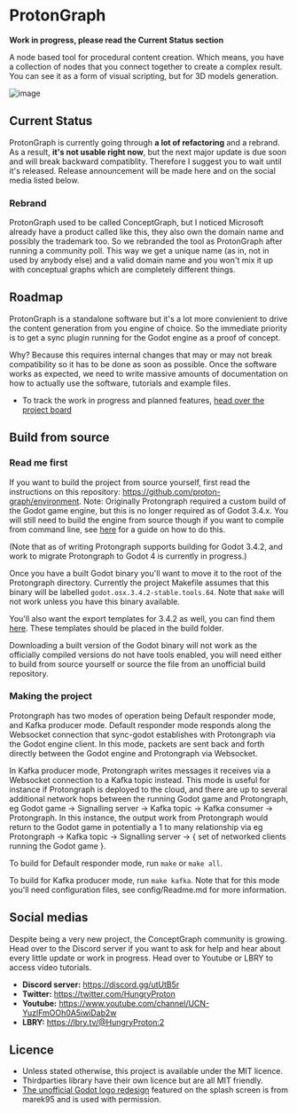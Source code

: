 # ProtonGraph

**Work in progress, please read the Current Status section**

A node based tool for procedural content creation.
Which means, you have a collection of nodes that you connect together to
create a complex result. You can see it as a form of visual scripting, but
for 3D models generation.

![image](https://user-images.githubusercontent.com/52043844/99144382-b0852400-2665-11eb-9ca1-2e8ddb34fc93.png)

## Current Status

ProtonGraph is currently going through **a lot of refactoring** and a rebrand. As a result, **it's not usable
right now**, but the next major update is due soon and will break backward compatiblity. Therefore I suggest
you to wait until it's released. 
Release announcement will be made here and on the social media listed below.

### Rebrand
ProtonGraph used to be called ConceptGraph, but I noticed Microsoft already have a product called like
this, they also own the domain name and possibly the trademark too. So we rebranded the tool as ProtonGraph
after running a community poll. This way we get a unique name (as in, not in used by anybody else) and
a valid domain name and you won't mix it up with conceptual graphs which are completely different things.


## Roadmap

ProtonGraph is a standalone software but it's a lot more convienient to drive the content generation from
you engine of choice. So the immediate priority is to get a sync plugin running for the Godot engine as 
a proof of concept. 

Why? Because this requires internal changes that may or may not break compatibility so it has to be done
as soon as possible. Once the software works as expected, we need to write massive amounts of documentation
on how to actually use the software, tutorials and example files.

+ To track the work in progress and planned features, [head over the project board](https://github.com/proton-graph/proton-graph/projects)


## Build from source

### Read me first

If you want to build the project from source yourself, first read the instructions on this repository: https://github.com/proton-graph/environment.  Note: Originally Protongraph required a custom build of the Godot game engine, but this is no longer required as of Godot 3.4.x.  You will still need to build the engine from source though if you want to compile from command line, see [here](https://docs.godotengine.org/en/stable/development/compiling/index.html) for a guide on how to do this.

(Note that as of writing Protongraph supports building for Godot 3.4.2, and work to migrate Protongraph to Godot 4 is currently in progress.)

Once you have a built Godot binary you'll want to move it to the root of the Protongraph directory.  Currently the project Makefile assumes that this binary will be labelled `godot.osx.3.4.2-stable.tools.64`.  Note that `make` will not work unless you have this binary available.

You'll also want the export templates for 3.4.2 as well, you can find them [here](https://downloads.tuxfamily.org/godotengine/3.4.2/).  These templates should be placed in the build folder.

Downloading a built version of the Godot binary will not work as the officially compiled versions do not have tools enabled, you will need either to build from source yourself or source the file from an unofficial build repository.

### Making the project

Protongraph has two modes of operation being Default responder mode, and Kafka producer mode.  Default responder mode responds along the Websocket connection that sync-godot establishes with Protongraph via the Godot engine client.  In this mode, packets are sent back and forth directly between the Godot engine and Protongraph via Websocket.

In Kafka producer mode, Protongraph writes messages it receives via a Websocket connection to a Kafka topic instead.  This mode is useful for instance if Protongraph is deployed to the cloud, and there are up to several additional network hops between the running Godot game and Protongraph, eg Godot game -> Signalling server -> Kafka topic -> Kafka consumer -> Protongraph.  In this instance, the output work from Protongraph would return to the Godot game in potentially a 1 to many relationship via eg Protongraph -> Kafka topic -> Signalling server -> { set of networked clients running the Godot game }.

To build for Default responder mode, run `make` or `make all`.

To build for Kafka producer mode, run `make kafka`.  Note that for this mode you'll need configuration files, see config/Readme.md for more information.

## Social medias

Despite being a very new project, the ConceptGraph community is growing. Head over to the Discord server if you want to ask for help
and hear about every little update or work in progress. Head over to Youtube or LBRY to access video tutorials.

+ **Discord server:** https://discord.gg/utUtB5r
+ **Twitter:** https://twitter.com/HungryProton
+ **Youtube:** https://www.youtube.com/channel/UCN-YuzlFmOOh0A5iwiDab2w
+ **LBRY:** https://lbry.tv/@HungryProton:2


## Licence
+ Unless stated otherwise, this project is available under the MIT licence.
+ Thirdparties library have their own licence but are all MIT friendly.
+ [The unofficial Godot logo redesign](https://marek95.github.io/godot.html)
featured on the splash screen is from marek95 and is used with permission.
